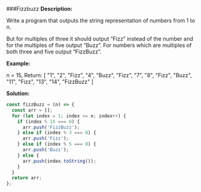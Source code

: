###Fizzbuzz
**Description:**

Write a program that outputs the string representation of numbers from 1 to n.

But for multiples of three it should output “Fizz” instead of the number and for the multiples of five output “Buzz”. For numbers which are multiples of both three and five output “FizzBuzz”.

**Example:**

n = 15,
Return:
[
  "1",
  "2",
  "Fizz",
  "4",
  "Buzz",
  "Fizz",
  "7",
  "8",
  "Fizz",
  "Buzz",
  "11",
  "Fizz",
  "13",
  "14",
  "FizzBuzz"
]

**Solution:**

```javascript
const fizzBuzz = (n) => {
  const arr = [];
  for (let index = 1; index <= n; index++) {
    if (index % 15 === 0) {
      arr.push('FizzBuzz');
    } else if (index % 3 === 0) {
      arr.push('Fizz');
    } else if (index % 5 === 0) {
      arr.push('Buzz');
    } else {
      arr.push(index.toString());
    }
  }
  return arr;
};
```
